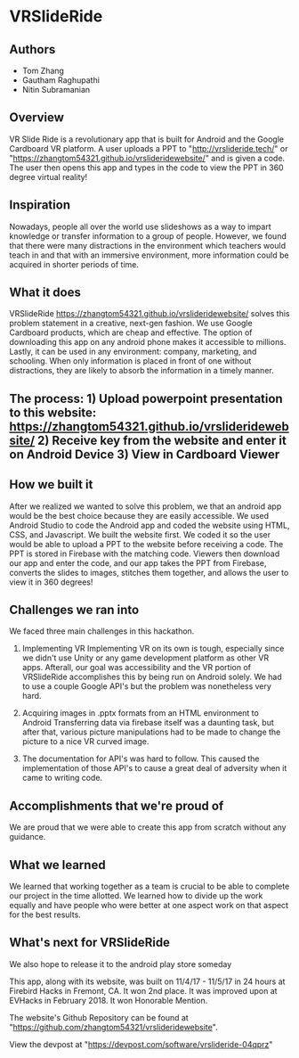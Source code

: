 # VRSlideRide
 
 ## Authors
  - Tom Zhang
  - Gautham Raghupathi
  - Nitin Subramanian
 
 ## Overview
 VR Slide Ride is a revolutionary app that is built for Android and the Google Cardboard VR platform. A user uploads a PPT to "http://vrslideride.tech/" or "https://zhangtom54321.github.io/vrslideridewebsite/" and is given a code. The user then opens this app and types in the code to view the PPT in 360 degree virtual reality!
 
 ## Inspiration
Nowadays, people all over the world use slideshows as a way to impart knowledge or transfer information to a group of people. However, we found that there were many distractions in the environment which teachers would teach in and that with an immersive environment, more information could be acquired in shorter periods of time.

 ## What it does
VRSlideRide https://zhangtom54321.github.io/vrslideridewebsite/ solves this problem statement in a creative, next-gen fashion. We use Google Cardboard products, which are cheap and effective. The option of downloading this app on any android phone makes it accessible to millions. Lastly, it can be used in any environment: company, marketing, and schooling. When only information is placed in front of one without distractions, they are likely to absorb the information in a timely manner.

 ## The process: 1) Upload powerpoint presentation to this website: https://zhangtom54321.github.io/vrslideridewebsite/ 2) Receive key from the website and enter it on Android Device 3) View in Cardboard Viewer

 ## How we built it
After we realized we wanted to solve this problem, we that an android app would be the best choice because they are easily accessible. We used Android Studio to code the Android app and coded the website using HTML, CSS, and Javascript. We built the website first. We coded it so the user would be able to upload a PPT to the website before receiving a code. The PPT is stored in Firebase with the matching code. Viewers then download our app and enter the code, and our app takes the PPT from Firebase, converts the slides to images, stitches them together, and allows the user to view it in 360 degrees!

 ## Challenges we ran into
We faced three main challenges in this hackathon.

1) Implementing VR Implementing VR on its own is tough, especially since we didn't use Unity or any game development platform as other VR apps. Afterall, our goal was accessibility and the VR portion of VRSlideRide accomplishes this by being run on Android solely. We had to use a couple Google API's but the problem was nonetheless very hard.

2) Acquiring images in .pptx formats from an HTML environment to Android Transferring data via firebase itself was a daunting task, but after that, various picture manipulations had to be made to change the picture to a nice VR curved image.

3) The documentation for API's was hard to follow. This caused the implementation of those API's to cause a great deal of adversity when it came to writing code.

 ## Accomplishments that we're proud of
We are proud that we were able to create this app from scratch without any guidance.

 ## What we learned
We learned that working together as a team is crucial to be able to complete our project in the time allotted. We learned how to divide up the work equally and have people who were better at one aspect work on that aspect for the best results.

 ## What's next for VRSlideRide
We also hope to release it to the android play store someday
  
This app, along with its website, was built on 11/4/17 - 11/5/17 in 24 hours at Firebird Hacks in Fremont, CA. It won 2nd place.
It was improved upon at EVHacks in February 2018. It won Honorable Mention.

The website's Github Repository can be found at "https://github.com/zhangtom54321/vrslideridewebsite".

View the devpost at "https://devpost.com/software/vrslideride-04qprz"
